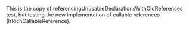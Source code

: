 This is the copy of referencingUnusableDeclarationsWithOldReferences test, but testing the new implementation of callable references (IrRichCallableReference).